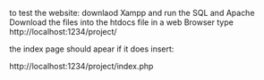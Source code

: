 to test the website:
downlaod Xampp and run the SQL and Apache
Download the files into the htdocs file
in a web Browser type http://localhost:1234/project/

the index page should apear if it does insert:

http://localhost:1234/project/index.php